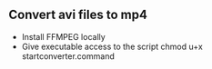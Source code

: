 ## Convert avi files to mp4


- Install FFMPEG locally
- Give executable access to the script
  chmod u+x startconverter.command
